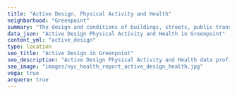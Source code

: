 ```yaml
---
title: "Active Design, Physical Activity and Health"
neighborhood: "Greenpoint"
summary: "The design and conditions of buildings, streets, public transportation and parks influence physical activity, use of active transportation and other healthy behavior. A neighborhood's features can also impact the safety of its residents."
data_json: "Active Design Physical Activity and Health in Greenpoint"
content_yml: "active_design"
type: location
seo_title: "Active Design in Greenpoint"
seo_description: "Active Design Physical Activity and Health data profile for the Greenpoint neighborhood of NYC."
seo_image: "images/nyc_health_report_active_design_health.jpg"
vega: true
arquero: true
---
```

